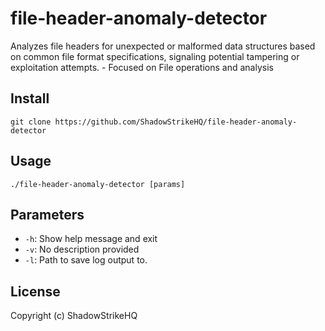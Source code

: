 # file-header-anomaly-detector
Analyzes file headers for unexpected or malformed data structures based on common file format specifications, signaling potential tampering or exploitation attempts. - Focused on File operations and analysis

## Install
`git clone https://github.com/ShadowStrikeHQ/file-header-anomaly-detector`

## Usage
`./file-header-anomaly-detector [params]`

## Parameters
- `-h`: Show help message and exit
- `-v`: No description provided
- `-l`: Path to save log output to.

## License
Copyright (c) ShadowStrikeHQ
